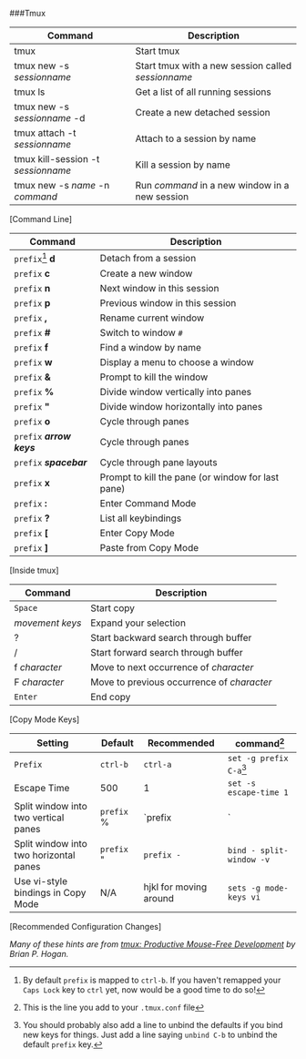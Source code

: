 ###Tmux

| Command	| Description	|  
|  ------	| ------	|  
| tmux	| Start tmux	|  
| tmux new -s *sessionname*	| Start tmux with a  new session called *sessionname*	|  
| tmux ls	| Get a list of all running sessions	|  
| tmux new -s *sessionname* -d	| Create a new detached session	|  
| tmux attach -t *sessionname*	| Attach to a session by name	|  
| tmux kill-session -t *sessionname*	| Kill a session by name	|  
| tmux new -s *name* -n *command*	| Run *command* in a new window in a new session	|  
[Command Line]

| Command   | Description   |  
|  ------   | ------    |  
| `prefix`[^1] **d**	| Detach from a session	|  
| `prefix` **c**    | Create a new window |
| `prefix` **n** 	| Next window in this session	|  
| `prefix` **p**	| Previous window in this session	|  
| `prefix` **,**	| Rename current window	|  
| `prefix` **#**	| Switch to window `#`	|  
| `prefix` **f**	| Find a window by name	|  
| `prefix` **w**	| Display a menu to choose a window	|  
| `prefix` **&**	| Prompt to kill the window	|  
| `prefix` **%**	| Divide window vertically into panes	|  
| `prefix` **"**	| Divide window horizontally into panes	|  
| `prefix` **o**	| Cycle through panes	|  
| `prefix` ***arrow keys***	| Cycle through panes	|  
| `prefix` ***spacebar***	| Cycle through pane layouts	|  
| `prefix` **x**	| Prompt to kill the pane (or window for last pane)	|  
| `prefix` **:**	| Enter Command Mode	|  
| `prefix` **?**	| List all keybindings	|  
| `prefix` **[**	| Enter Copy Mode	|  
| `prefix` **]**	| Paste from Copy Mode	| 
[Inside tmux]

| Command	| Description	|  
|  ------	| ------	|  
| `Space`	| Start copy	|  
| *movement keys*	| Expand your selection	|  
| ?	| Start backward search through buffer	|  
| /	| Start forward search through buffer	|  
| f  *character*	| Move to next occurrence of *character*	|  
| F *character*	| Move to previous occurrence of *character*	|   
| `Enter`	| End copy	|  
[Copy Mode Keys]

| Setting	| Default	| Recommended	| command[^2]	|  
|  ------	| ------	| ------	| ------ 	| 
| `Prefix`	| `ctrl-b`	| `ctrl-a`	| `set -g prefix C-a`[^3]	|  
| Escape Time	| 500	| 1	| `set -s escape-time 1`	|  
| Split window into two vertical panes	| `prefix` %	| `prefix |`	| `bind | split-window -h`	|  
| Split window into two horizontal panes	| `prefix` "	| `prefix -`	| `bind - split-window -v`	|  
| Use vi-style bindings in Copy Mode	| N/A	| hjkl  for moving around	| `sets -g mode-keys vi`	| 
[Recommended Configuration Changes]  

*Many of these hints are from [tmux: Productive Mouse-Free Development](http://pragprog.com/book/bhtmux/tmux) by Brian P. Hogan.*

[^1]: By default `prefix` is mapped to `ctrl-b`. If you haven't remapped your `Caps Lock` key to `ctrl` yet, now would be a good time to do so!

[^2]: This is the line you add to your `.tmux.conf` file

[^3]: You should probably also add a line to unbind the defaults if you bind new keys for things. Just add a line saying `unbind C-b` to unbind the default `prefix` key.
